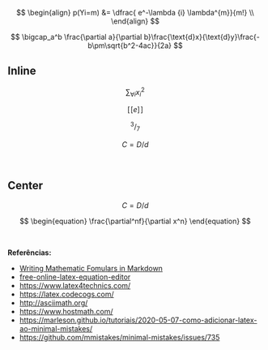 


$$
\begin{align}
  p(Yi=m) &= \dfrac{ e^-\lambda {i} \lambda^{m}}{m!} \\
\end{align}
$$

$$
\bigcap_a^b \frac{\partial a}{\partial b}\frac{\text{d}x}{\text{d}y}\frac{-b\pm\sqrt{b^2-4ac}}{2a}
$$








## **Inline**

$$
\sum_{\forall i}{x_i^{2}}
$$

$$
[\![e]\!]
$$

$$
^3/_7
$$

$$
C=D/d
$$



<br>

## **Center**

$$
\begin{equation}
C=D/d
\end{equation}
$$

$$
\begin{equation}
\frac{\partial^nf}{\partial x^n}
\end{equation}
$$







<br>

**Referências:**

- [Writing Mathematic Fomulars in Markdown](https://csrgxtu.github.io/2015/03/20/Writing-Mathematic-Fomulars-in-Markdown/)
- [free-online-latex-equation-editor](http://www.sciweavers.org/free-online-latex-equation-editor)
- https://www.latex4technics.com/
- https://latex.codecogs.com/
- http://asciimath.org/
- https://www.hostmath.com/
- https://marleson.github.io/tutoriais/2020-05-07-como-adicionar-latex-ao-minimal-mistakes/
- https://github.com/mmistakes/minimal-mistakes/issues/735
